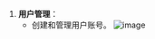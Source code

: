 1. **用户管理**：
   - 创建和管理用户账号。
    ![image](https://github.com/yli2935/aws_learn/assets/46660697/49957538-2972-4ae1-831d-910860de5382)


